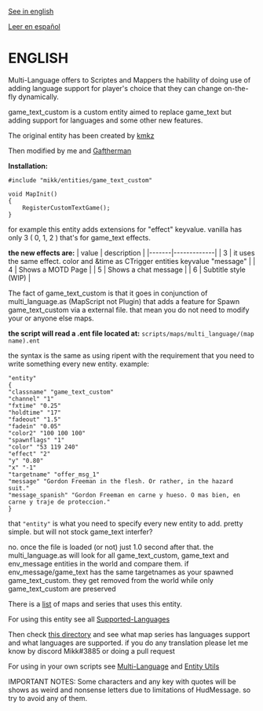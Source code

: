 [See in english](#english)

[Leer en español](#spanish)

# ENGLISH

Multi-Language offers to Scriptes and Mappers the hability of doing use of adding language support for player's choice that they can change on-the-fly dynamically.

game_text_custom is a custom entity aimed to replace game_text but adding support for languages and some other new features.

The original entity has been created by [kmkz](https://github.com/kmkz27)

Then modified by me and [Gaftherman](https://github.com/Gaftherman)

**Installation:**
```angelscript
#include "mikk/entities/game_text_custom"

void MapInit()
{
	RegisterCustomTextGame();
}
```

for example this entity adds extensions for "effect" keyvalue. vanilla has only 3 ( 0, 1, 2 ) that's for game_text effects.

**the new effects are:**
| value | description |
|-------|-------------|
| 3 | it uses the same effect. color and &time as CTrigger entities keyvalue "message" |
| 4 | Shows a MOTD Page |
| 5 | Shows a chat message |
| 6 | Subtitle style (WIP) |

The fact of game_text_custom is that it goes in conjunction of multi_language.as (MapScript not Plugin) that adds a feature for Spawn game_text_custom via a external file. that mean you do not need to modify your or anyone else maps.

**the script will read a .ent file located at:**
``
scripts/maps/multi_language/(map name).ent
``

the syntax is the same as using ripent with the requirement that you need to write something every new entity. example:
```angelscript
"entity"
{
"classname" "game_text_custom"
"channel" "1"
"fxtime" "0.25"
"holdtime" "17"
"fadeout" "1.5"
"fadein" "0.05"
"color2" "100 100 100"
"spawnflags" "1"
"color" "53 119 240"
"effect" "2"
"y" "0.80"
"x" "-1"
"targetname" "offer_msg_1"
"message" "Gordon Freeman in the flesh. Or rather, in the hazard suit."
"message_spanish" "Gordon Freeman en carne y hueso. O mas bien, en carne y traje de proteccion."
}
```
that ``"entity"`` is what you need to specify every new entity to add. pretty simple. but will not stock game_text interfer?

no. once the file is loaded (or not) just 1.0 second after that. the multi_language.as will look for all game_text_custom, game_text and env_message entities in the world and compare them.
if env_message/game_text has the same targetnames as your spawned game_text_custom. they get removed from the world while only game_text_custom are preserved

There is a [list](https://github.com/Mikk155/AngelScript-Sven-Co-op/wiki/Translated-maps) of maps and series that uses this entity.

For using this entity see all [Supported-Languages](https://github.com/Mikk155/AngelScript-Sven-Co-op/wiki/Supported-Languages)

Then check [this directory](https://github.com/Mikk155/AngelScript-Sven-Co-op/tree/main/scripts/maps/multi_language) and see what map series has languages support and what languages are supported. if you do any translation please let me know by discord Mikk#3885 or doing a pull request

For using in your own scripts see [Multi-Language](https://github.com/Mikk155/AngelScript-Sven-Co-op/wiki/Multi-Language) and [Entity Utils](https://github.com/Mikk155/AngelScript-Sven-Co-op/wiki/Entity-Utils)

IMPORTANT NOTES: Some characters and any key with quotes will be shows as weird and nonsense letters due to limitations of HudMessage. so try to avoid any of them.